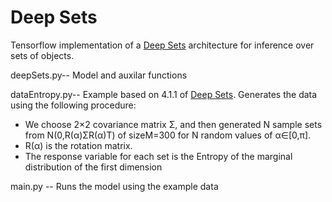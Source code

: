 # Deep Sets
Tensorflow implementation of a [Deep Sets](https://arxiv.org/pdf/1703.06114.pdf) architecture for inference over sets of objects. 

deepSets.py-- Model and auxilar functions

dataEntropy.py-- Example based on 4.1.1 of [Deep Sets](https://arxiv.org/pdf/1703.06114.pdf). Generates the data using the following procedure:
- We choose 2×2 covariance matrix Σ, and then generated N sample sets from N(0,R(α)ΣR(α)T) of sizeM=300 for N random values of α∈[0,π]. 
- R(α) is the rotation matrix.
- The response variable for each set is the Entropy of the marginal distribution of the first dimension

main.py -- Runs the model using the example data
